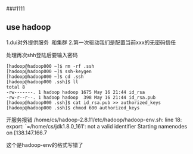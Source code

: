 ###1111



## use hadoop 
1.dui对外提供服务  和集群
2.第一次驱动我们是配置当前xxx的无密码信任



处理再次shh登陆后要输入密码

```
[hadoop@hadoop000 ~]$ rm -rf .ssh
[hadoop@hadoop000 ~]$ ssh-keygen
[hadoop@hadoop000 ~]$ cd .ssh
[hadoop@hadoop000 .ssh]$ ll
total 8
-rw-------. 1 hadoop hadoop 1675 May 16 21:44 id_rsa
-rw-r--r--. 1 hadoop hadoop  398 May 16 21:44 id_rsa.pub
[hadoop@hadoop000 .ssh]$ cat id_rsa.pub >> authorized_keys
[hadoop@hadoop000 .ssh]$ chmod 600 authorized_keys
```

开服务报错
/home/cs/hadoop-2.8.11/etc/hadoop/hadoop-env.sh: line 18: export: `=/home/cs/jdk1.8.0_161': not a valid identifier
Starting namenodes on [138.147.166.7


这个是hadoop-env的格式写错了

